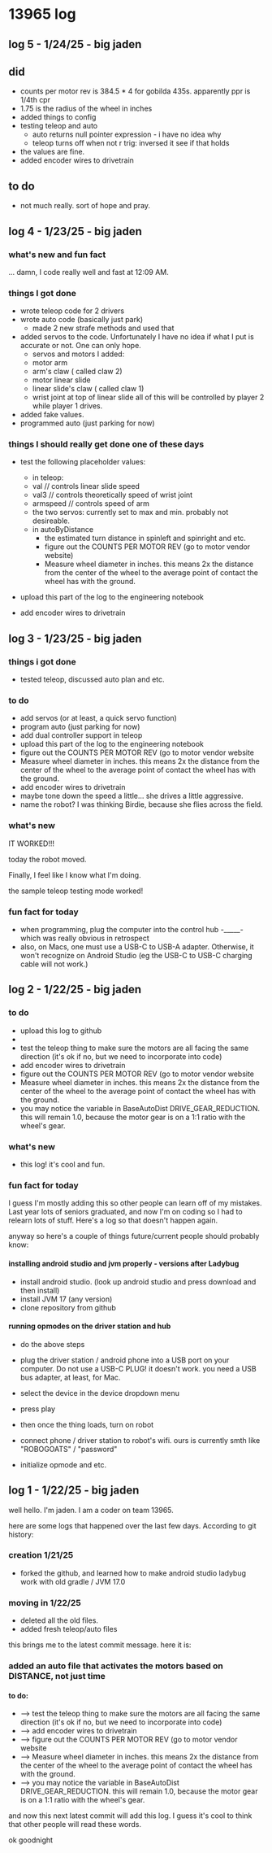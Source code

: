 # 13965 log 

## log 5 - 1/24/25 - big jaden

## did
- counts per motor rev is 384.5 * 4 for gobilda 435s. apparently ppr is  1/4th cpr
- 1.75 is the radius of the wheel in inches
- added things to config
- testing teleop and auto
  - auto returns null pointer expression - i have no idea why
  - teleop turns off when not r trig: inversed it see if that holds
- the values are fine.
- added encoder wires to drivetrain

## to do
- not much really. sort of hope and pray.

## log 4 - 1/23/25 - big jaden

### what's new and fun fact

... damn, I code really well and fast at 12:09 AM.

### things I got done
- wrote teleop code for 2 drivers
- wrote auto code (basically just park)
  - made 2 new strafe methods and used that
- added servos to the code. Unfortunately I have no idea if what I put is accurate or not. One can only hope.
  -  servos and motors I added:
    -  motor arm
    -  arm's claw ( called claw 2) 
    -  motor linear slide 
    -  linear slide's claw ( called claw 1)
    -  wrist joint at top of linear slide
  all of this will be controlled by player 2 while player 1 drives.
- added fake values.
- programmed auto (just parking for now)

### things I should really get done one of these days
- test the following placeholder values:
  -  in teleop: 
    - val // controls linear slide speed
    - val3  // controls theoretically speed of wrist joint
    - armspeed // controls speed of arm
    - the two servos: currently set to max and min. probably not desireable.
  - in autoByDistance
    - the estimated turn distance in spinleft and spinright and etc.
    - figure out the COUNTS PER MOTOR REV (go to motor vendor website)
    - Measure wheel diameter in inches. this means 2x the distance from the center of the wheel to the average point of contact the wheel has with the ground.

- upload this part of the log to the engineering notebook
- add encoder wires to drivetrain



## log 3 - 1/23/25 - big jaden

### things i got done

- tested teleop, discussed auto plan and etc.

### to do

- add servos (or at least, a quick servo function)
- program auto (just parking for now)
- add dual controller support in teleop
- upload this part of the log to the engineering notebook
- figure out the COUNTS PER MOTOR REV (go to motor vendor website
- Measure wheel diameter in inches. this means 2x the distance from the center of the wheel to the average point of contact the wheel has with the ground. 
- add encoder wires to drivetrain
- maybe tone down the speed a little... she drives a little aggressive.
- name the robot? I was thinking Birdie, because she flies across the field.


### what's new

IT WORKED!!!

today the robot moved. 

Finally, I feel like I know what I'm doing. 

the sample teleop testing mode worked!

### fun fact for today

- when programming, plug the computer into the control hub -_____- which was really obvious in retrospect
- also, on Macs, one must use a USB-C to USB-A adapter. Otherwise, it won't recognize on Android Studio (eg the USB-C to USB-C charging cable will not work.)



## log 2 - 1/22/25 - big jaden

### to do
 - upload this log to github
 - 
 - test the teleop thing to make sure the motors are all facing the same direction (it's ok if no, but we need to incorporate into code)
 - add encoder wires to drivetrain 
 - figure out the COUNTS PER MOTOR REV (go to motor vendor website 
 - Measure wheel diameter in inches. this means 2x the distance from the center of the wheel to the average point of contact the wheel has with the ground. 
 - you may notice the variable in BaseAutoDist DRIVE_GEAR_REDUCTION. this will remain 1.0, because the motor gear is on a 1:1 ratio with the wheel's gear.


### what's new
- this log! it's cool and fun.

### fun fact for today
I guess I'm mostly adding this so other people can learn off of my mistakes.
Last year lots of seniors graduated, and now I'm on coding so I had to relearn lots of stuff. Here's a log so that doesn't happen again.

anyway so here's a couple of things future/current people should probably know:

#### installing android studio and jvm properly - versions after Ladybug
* install android studio. (look up android studio and press download and then install)
* install JVM 17 (any version) 
* clone repository from github

#### running opmodes on the driver station and hub
* do the above steps
* plug the driver station / android phone into a USB port on your computer. Do not use a USB-C PLUG! it doesn't work. you need a USB bus adapter, at least, for Mac.
* select the device in the device dropdown menu
* press play

* then once the thing loads, turn on robot
* connect phone / driver station to robot's wifi. ours is currently smth like "ROBOGOATS" / "password"
* initialize opmode and etc.




## log 1 - 1/22/25 - big jaden

well hello. I'm jaden. I am a coder on team 13965.

here are some logs that happened over the last few days. According to git history: 

### creation 1/21/25
 - forked the github, and learned how to make android studio ladybug work with old gradle / JVM 17.0
### moving in 1/22/25
 - deleted all the old files. 
 - added fresh teleop/auto files

this brings me to the latest commit message. here it is:

### added an auto file that activates the motors based on DISTANCE, not just time

#### to do:
- --> test the teleop thing to make sure the motors are all facing the same direction (it's ok if no, but we need to incorporate into code)
- --> add encoder wires to drivetrain
- --> figure out the COUNTS PER MOTOR REV (go to motor vendor website
- --> Measure wheel diameter in inches. this means 2x the distance from the center of the wheel to the average point of contact the wheel has with the ground.
- --> you may notice the variable in BaseAutoDist DRIVE_GEAR_REDUCTION. this will remain 1.0, because the motor gear is on a 1:1 ratio with the wheel's gear.

and now this next latest commit will add this log. I guess it's cool to think that other people will read these words. 

ok goodnight